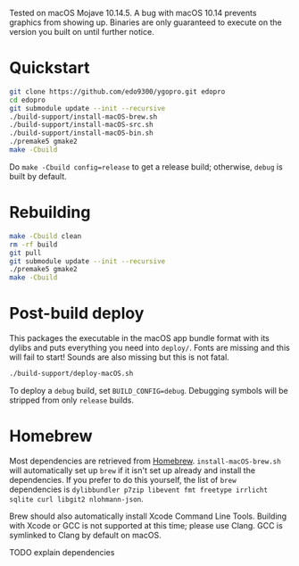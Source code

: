 Tested on macOS Mojave 10.14.5. A bug with macOS 10.14 prevents graphics from showing up. Binaries are only guaranteed to execute on the version you built on until further notice.

# Quickstart
```bash
git clone https://github.com/edo9300/ygopro.git edopro
cd edopro
git submodule update --init --recursive
./build-support/install-macOS-brew.sh
./build-support/install-macOS-src.sh
./build-support/install-macOS-bin.sh
./premake5 gmake2
make -Cbuild
```
Do `make -Cbuild config=release` to get a release build; otherwise, `debug` is built by default.

# Rebuilding
```bash
make -Cbuild clean
rm -rf build
git pull
git submodule update --init --recursive
./premake5 gmake2
make -Cbuild
```

# Post-build deploy
This packages the executable in the macOS app bundle format with its dylibs and puts everything you need into `deploy/`. Fonts are missing and this will fail to start! Sounds are also missing but this is not fatal.
```bash
./build-support/deploy-macOS.sh
```
To deploy a `debug` build, set `BUILD_CONFIG=debug`. Debugging symbols will be stripped from only `release` builds.

# Homebrew
Most dependencies are retrieved from [Homebrew](https://brew.sh/). `install-macOS-brew.sh` will automatically set up `brew` if it isn't set up already and install the dependencies. If you prefer to do this yourself, the list of `brew` dependencies is `dylibbundler p7zip libevent fmt freetype irrlicht sqlite curl libgit2 nlohmann-json`.

Brew should also automatically install Xcode Command Line Tools. Building with Xcode or GCC is not supported at this time; please use Clang. GCC is symlinked to Clang by default on macOS.

TODO explain dependencies